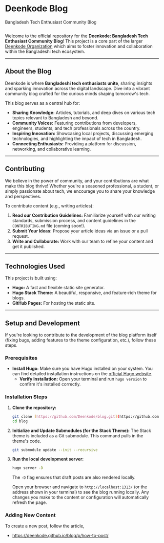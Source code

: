 # Deenkode Blog

Bangladesh Tech Enthusiast Community Blog

<picture>
  <source media="(prefers-color-scheme: dark)" srcset="https://raw.githubusercontent.com/Deenkode/designs/refs/heads/main/logo/svg/Deenkode-logo-dark.svg">
  <source media="(prefers-color-scheme: light)" srcset="https://raw.githubusercontent.com/Deenkode/designs/refs/heads/main/logo/svg/Deenkode-logo-light.svg">
  <img alt="" src="https://raw.githubusercontent.com/Deenkode/designs/refs/heads/main/logo/svg/Deenkode-logo-light.svg">
</picture>


Welcome to the official repository for the **Deenkode: Bangladesh Tech Enthusiast Community Blog**! This project is a core part of the larger [Deenkode Organization](https://github.com/Deenkode) which aims to foster innovation and collaboration within the Bangladeshi tech ecosystem.

---

## About the Blog

Deenkode is where **Bangladeshi tech enthusiasts unite**, sharing insights and sparking innovation across the digital landscape. Dive into a vibrant community blog crafted for the curious minds shaping tomorrow's tech.

This blog serves as a central hub for:
* **Sharing Knowledge:** Articles, tutorials, and deep dives on various tech topics relevant to Bangladesh and beyond.
* **Community Voices:** Featuring contributions from developers, engineers, students, and tech professionals across the country.
* **Inspiring Innovation:** Showcasing local projects, discussing emerging technologies, and highlighting the impact of tech in Bangladesh.
* **Connecting Enthusiasts:** Providing a platform for discussion, networking, and collaborative learning.

---

## Contributing

We believe in the power of community, and your contributions are what make this blog thrive! Whether you're a seasoned professional, a student, or simply passionate about tech, we encourage you to share your knowledge and perspectives.

To contribute content (e.g., writing articles):
1.  **Read our Contribution Guidelines:** Familiarize yourself with our writing standards, submission process, and content guidelines in the `CONTRIBUTING.md` file (coming soon!).
2.  **Submit Your Ideas:** Propose your article ideas via an issue or a pull request.
3.  **Write and Collaborate:** Work with our team to refine your content and get it published.

---

## Technologies Used

This project is built using:
* **Hugo:** A fast and flexible static site generator.
* **Hugo Stack Theme:** A beautiful, responsive, and feature-rich theme for blogs.
* **GitHub Pages:** For hosting the static site.

---

## Setup and Development

If you're looking to contribute to the development of the blog platform itself (fixing bugs, adding features to the theme configuration, etc.), follow these steps.

### Prerequisites

* **Install Hugo:** Make sure you have Hugo installed on your system. You can find detailed installation instructions on the [official Hugo website](https://gohugo.io/getting-started/installing/).
    * **Verify Installation:** Open your terminal and run `hugo version` to confirm it's installed correctly.

### Installation Steps

1.  **Clone the repository:**
    ```bash
    git clone [https://github.com/Deenkode/blog.git](https://github.com/Deenkode/blog.git)
    cd blog
    ```

2.  **Initialize and Update Submodules (for the Stack Theme):**
    The Stack theme is included as a Git submodule. This command pulls in the theme's code.
    ```bash
    git submodule update --init --recursive
    ```

3.  **Run the local development server:**
    ```bash
    hugo server -D
    ```
    The `-D` flag ensures that draft posts are also rendered locally.

    Open your browser and navigate to `http://localhost:1313/` (or the address shown in your terminal) to see the blog running locally. Any changes you make to the content or configuration will automatically refresh the page.

### Adding New Content

To create a new post, follow the article,
- https://deenkode.github.io/blog/p/how-to-post/
